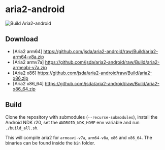 # aria2-android
![Build Aria2-android](https://github.com/jsda/aria2-android/workflows/Build%20Aria2-android/badge.svg)

## Download
* [Aria2 arm64]
https://github.com/jsda/aria2-android/raw/Build/aria2-arm64-v8a.zip
* [Aria2 armv7a]
https://github.com/jsda/aria2-android/raw/Build/aria2-armeabi-v7a.zip
* [Aria2 x86]
https://github.com/jsda/aria2-android/raw/Build/aria2-x86.zip
* [Aria2 x86_64]
https://github.com/jsda/aria2-android/raw/Build/aria2-x86_64.zip

## Build

Clone the repository with submodules (`--recurse-submodules`), install the Android NDK r20, set the `ANDROID_NDK_HOME` env variable and run `./build_all.sh`.

This will compile aria2 for `armeavi-v7a`, `arm64-v8a`, `x86` and `x86_64`. The binaries can be found inside the `bin` folder.
